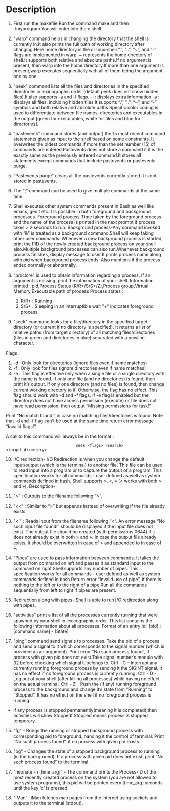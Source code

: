 # Description
1. First run the makefile.Run the command make and then ./myprogram.You will enter into the c shell.

2. "warp" command helps in changing the directory that the shell is currently in.It also prints the full path of working directory after changing.Here home directory is the c-linux-shell.“.”, “..”, “~”, and “-” flags are implemented in warp. ~ represents the home directory of shell.It supports both relative and absolute paths.If no argument is present, then warp into the home directory.If more than one argument is present,warp executes sequentially with all of them being the argument one by one.

3. "peek" command lists all the files and directories in the specified directories in lexicographic order (default peek does not show hidden files).It also supports -a and -l flags.
    -l : displays extra information
    -a : displays all files, including hidden files
 It supports “.”, “..”, “~”, and “-” symbols and both relative and absolute paths.Specific color coding is used to differentiate between file names, directories and executables in the output [green for executables, white for files and blue for directories].

4. "pastevents" command stores (and output) the 15 most recent command statements given as input to the shell based on some constraints. It overwrites the oldest commands if more than the set number (15) of commands are entered.Pastevents does not store a command if it is the exactly same as the previously entered command.It stores all statements except commands that include pastevents or pastevents purge.

5. "Pastevents purge" clears all the pastevents currently stored.It is not stored in pastevents.

6. The “;” command can be used to give multiple commands at the same time.

7. Shell executes other system commands present in Bash as well like emacs, gedit etc.It is  possible in both foreground and background processes.
Foreground process-Time taken by the foreground process and the name of the process is printed in the next prompt if process takes > 2 seconds to run.
Background process-Any command invoked with “&” is treated as a background command.Shell will keep taking other user commands. Whenever a new background process is started, print the PID of the newly created background process on your shell also.Multiple background processes can also run.Whenever background process finishes, display message to user.It prints process name along with pid when background process ends. Also mentions if the process ended normally or abnormally.

8. "proclore" is used to obtain information regarding a process. If an argument is missing, print the information of your shell.
Information printed : pid,Process Status (R/R+/S/S+/Z),Process group,Virtual Memory,Executable path of process
Process states :

   1.  R/R+ : Running
   2. S/S+ : Sleeping in an interruptible wait
  "+" indicates foreground process.

9. "seek" command looks for a file/directory in the specified target directory (or current if no directory is specified). It returns a list of relative paths (from target directory) of all matching files/directories (files in green and directories in blue) separated with a newline character.

  Flags :

   1. -d : Only look for directories (ignore files even if name matches)
   2. -f : Only look for files (ignore directories even if name matches)
   3. -e : This flag is effective only when a single file or a single directory with the name is found. If only one file (and no directories) is found, then print it’s output. If only one directory (and no files) is found, then change current working directory to it. Otherwise, the flag has no effect. This flag should work with -d and -f flags. If -e flag is enabled but the directory does not have access permission (execute) or file does not have read permission, then output “Missing permissions for task!”

 Print “No match found!” in case no matching files/directories is found. Note that -d and -f flag can’t be used at the same time return error message “Invalid flags!”.

 A call to this command will always be in the format :

                                   seek <flags> <search> <target_directory>

10. I/O redirection-
I/O Redirection is when you change the default input/output (which is the terminal) to another file. This file can be used to read input into a program or to capture the output of a program. This specification works for all commands - user defined as well as system commands defined in bash. Shell supports >, <, » (<  works with both > and »).
Description-
  1. ">"  : Outputs to the filename following “>”.
  2. "<<" : Similar to “>” but appends instead of overwriting if the file already exists.
  3. "< " : Reads input from the filename following “<”.
An error message “No such input file found!” should be displayed if the input file does not exist.
The output file should be created (with permissions 0644) if it does not already exist in both > and ».
In case the output file already exists, it should be overwritten in case of > and appended to in case of ».

11. "Pipes" are used to pass information between commands. It takes the output from command on left and passes it as standard input to the command on right.Shell supports any number of pipes. This specification works for all commands - user defined as well as system commands defined in bash.Return error “Invalid use of pipe”, if there is nothing to the left or to the right of a pipe.Run all the commands sequentially from left to right if pipes are present.

12. Redirection along with pipes-
 Shell is  able to run I/O redirection along with pipes.

13. "activities" print a list of all the processes currently running that were spawned by your shell in lexicographic order. This list contains the following information about all processes.
Format of an entry is : [pid] : [command name] - [State]

14. "ping" command send signals to processes. Take the pid of a process and send a signal to it which corresponds to the signal number (which is provided as an argument). Print error “No such process found”, if process with given pid does not exist.Take signal number’s modulo with 32 before checking which signal it belongs to.
Ctrl - C - Interrupt any currently running foreground process by sending it the SIGINT signal. It has no effect if no foreground process is currently running.
Ctrl - D - Log out of your shell (after killing all processes) while having no effect on the actual terminal.
Ctrl - Z - Push the (if any) running foreground process to the background and change it’s state from “Running” to “Stopped”. It has no effect on the shell if no foreground process is running.
* if any process is stopped permanently(meaning it is completed),then activities will show Stoppedf.Stopped means process is stopped temporary.

15. "fg" <pid> - Brings the running or stopped background process with corresponding pid to foreground, handing it the control of terminal. Print “No such process found”, if no process with given pid exists.

16. "bg" <pid> - Changes the state of a stopped background process to running (in the background). If a process with given pid does not exist, print “No such process found” to the terminal.

17. "neonate -n [time_arg]" - The command prints the Process-ID of the most recently created process on the system (you are not allowed to use system programs), this pid will be printed every [time_arg] seconds until the key ‘x’ is pressed.

18. "iMan"- iMan fetches man pages from the internet using sockets and outputs it to the terminal (stdout).



